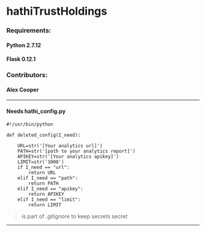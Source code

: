 # hathiTrustHoldings

### Requirements:

#### Python 2.7.12

#### Flask 0.12.1

### Contributors:

#### Alex Cooper

----

#### Needs hathi_config.py

```
#!/usr/bin/python

def deleted_config(I_need):

    URL=str('[Your analytics url]')
    PATH=str('[path to your analytics report]')
    APIKEY=str('[Your analytics apikey]')
    LIMIT=str('1000')
    if I_need == "url":
        return URL
    elif I_need == "path":
        return PATH
    elif I_need == "apikey":
        return APIKEY
    elif I_need == "limit":
        return LIMIT
```

> is part of .gitignore to keep secrets secret

----
